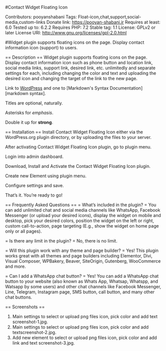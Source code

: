 #Contact Widget Floating Icon

Contributors: pooyanshabani
Tags: Float-icon,chat,support,social-media,custom-links
Donate link: https://pooyan-shabani.ir
Requires at least: 6.0
Tested up to: 6.2.2
Requires PHP: 7.2
Stable tag: 1.1
License: GPLv2 or later
License URI: http://www.gnu.org/licenses/gpl-2.0.html

#Widget plugin supports floating icons on the page. Display contact information icon (support) to users.

== Description ==
Widget plugin supports floating icons on the page.
Display contact information icon such as phone button and location link, social media links, support link, desired link, etc. unlimitedly and separate settings for each, including changing the color and text and uploading the desired icon and changing the target of the link to the new page.



Link to [WordPress](http://wordpress.org/ "Your favorite software") and one to [Markdown's Syntax Documentation][markdown syntax].

Titles are optional, naturally.

Asterisks for *emphasis*.

Double it up  for **strong**.

== Installation ==
Install Contact Widget Floating Icon either via the WordPress.org plugin directory, or by uploading the files to your server.

After activating Contact Widget Floating Icon plugin, go to plugin menu.

Login into admin dashboard.

Download, Install and Activate the Contact Widget Floating Icon plugin.

Create new Element using plugin menu.

Configure settings and save.

That’s it. You’re ready to go!

== Frequently Asked Questions ==
= What’s included in the plugin? =
You can add unlimited chat and social media channels like WhatsApp, Facebook Messenger (or upload your desired icons), display the widget on mobile and desktop, pick your desired colors, position the widget on the left or right, custom call-to-action, page targeting (E.g., show the widget on home page only or all pages).

= Is there any limit  in the plugin? =
No, there is no limit.

= Will this plugin work with any theme and page builder? =
Yes! This plugin works great with all themes and page builders including Elementor, Divi, Visual Composer, WPBakery, Beaver, SiteOrigin, Gutenberg, WooCommerce and more.

= Can I add a WhatsApp chat button? =
Yes! You can add a WhatsApp chat button to your website (also known as Whats App, Whatsap, Whatspp, and Watsapp by some users) and other chat channels like Facebook Messenger, Line, Telegram, Instagram page, SMS button, call button, and many other chat buttons.

== Screenshots ==
1. Main settings to select or upload png files icon, pick color and add text screenshot-1.jpg.
2. Main settings to select or upload png files icon, pick color and add textscreenshot-2.jpg.
3. Add new element to select or upload png files icon, pick color and add link and text screenshot-3.jpg.

